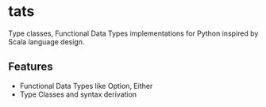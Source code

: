 # tats
Type classes, Functional Data Types implementations for Python inspired by Scala language design.

## Features
- Functional Data Types like Option, Either
- Type Classes and syntax derivation
